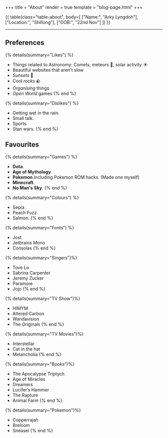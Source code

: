 +++
title = "About"
render = true
template = "blog-page.html"
+++



<!-- ## Bio -->

<!-- * Full Name - Arkydon Lyngdoh
* DoB - 22nd Nov
* Location - Shillong
* Introvert, chronically online, attention seeker, paranoid
-->

{{ table(class="table-about", body=[
    ["Name:", "Arky Lyngdoh"],
    ["Location:", "Shillong"],
    ["DOB:", "22nd Nov"]
]) }}

----


## Preferences
{% details(summary="Likes") %}
* Things related to Astronomy: Comets, meteors 🌠, solar activity ☀️
* Beautiful websites that aren't slow
* *Sunsets* 🌄
* Cool *rocks* 🪨
* *Organising* things
* *Open World* games
{% end %}

{% details(summary="Dislikes") %}
* Getting wet in the rain.
* Small talk.
* Sports.
* Stan wars. 
{% end %}


## Favourites

{% details(summary="Games") %}
* **Dota**.
* **Age of Mythology**
* **Pokemon**.Including Pokemon ROM hacks. (Made one myself)
* **Minecraft**.
* **No Man's Sky**.
{% end %}
 

{% details(summary="Colours") %}
* Sepia 
* Peach Fuzz
* Salmon.
{% end %}


{% details(summary="Fonts") %}
* Jost
* Jetbrains Mono
* Consolas
{% end %}

{% details(summary="Singers")%}
* Tove Lo
* Sabrina Carpenter
* Jeremy Zucker
* Paramore
* Jojo
{% end %}


{% details(summary="TV Show")%}
* HIMYM
* Altered Carbon
* Wandavision
* The Originals
{% end %}

{% details(summary="TV Movies")%}
* Interstellar
* Cat in the hat
* Melancholia
{% end %}


{% details(summary="Books")%}
* The Apocalypse Triptych
* Age of Miracles
* Dreamers
* Lucifer’s Hammer
* The Rapture
* Animal Farm
{% end %}

{% details(summary="Pokemon")%}
* Copperrajah 
* Breloom
* Sneasel
{% end %}

<!--
<details>
<summary>
TV
</summary>
{% details(summary="Movies") %}
- dsfsdf
- sdfsdfsdfsdfsdf
{% end %}

{% details(summary="Show") %}
- dsfsdf
- sdfsdfsdfsdfsdf
{% end %}

</details>
-->


<!--
## Other Favourites

* **Colours** : Sepia, Peach Fuzz, Salmon.
* **Fonts**: Jost, Jetbrains Mono.
* **Emojis**: 🍂🍁
* **Seasons** : Autumn🍂 and Summer☀️. Winter when it's Christmas.
* **Singers** : Tove Lo, Jeremy Zucker, Sabrina Carpenter, Troye, Paramore, Linkin Park.
* **TV** : Interstellar, HIMYM, Wandavision, Melancholia, The Originals, ...
* **Bible Translation**: NLT
-->